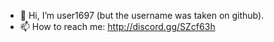 - 👋 Hi, I’m user1697 (but the username was taken on github).
- 📫 How to reach me: http://discord.gg/SZcf63h
<!---
EugeneMurphy/EugeneMurphy is a ✨ special ✨ repository because its `README.md` (this file) appears on your GitHub profile.
You can click the Preview link to take a look at your changes.
--->
